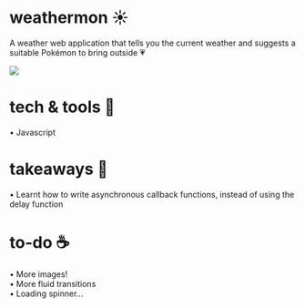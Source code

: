 # weathermon ☀️
A weather web application that tells you the current weather and suggests a suitable Pokémon to bring outside 💗

![](https://github.com/ashleytqy/weathermon/blob/master/eg.gif)

# tech & tools 🔧
• Javascript<br>

# takeaways 🔑
• Learnt how to write asynchronous callback functions, instead of using the delay function

# to-do ☕️
• More images!<br>
• More fluid transitions<br>
• Loading spinner...
